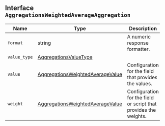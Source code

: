 ## Interface `AggregationsWeightedAverageAggregation`

| Name | Type | Description |
| - | - | - |
| `format` | string | A numeric response formatter. |
| `value_type` | [AggregationsValueType](./AggregationsValueType.md) | &nbsp; |
| `value` | [AggregationsWeightedAverageValue](./AggregationsWeightedAverageValue.md) | Configuration for the field that provides the values. |
| `weight` | [AggregationsWeightedAverageValue](./AggregationsWeightedAverageValue.md) | Configuration for the field or script that provides the weights. |

